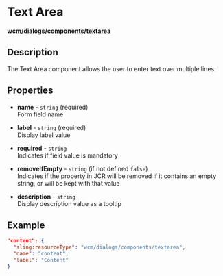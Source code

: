 # Text Area

**wcm/dialogs/components/textarea**

## Description

The Text Area component allows the user to enter text over multiple lines.

## Properties

- **name** -  `string` (required)  
    Form field name

- **label** - `string` (required)  
    Display label value

- **required** - `string`  
    Indicates if field value is mandatory

- **removeIfEmpty** - `string` (if not defined `false`)  
    Indicates if the property in JCR will be removed if it contains an empty string, or will be kept with that value

- **description** - `string`  
    Display description value as a tooltip

## Example

```json
"content": {
  "sling:resourceType": "wcm/dialogs/components/textarea",
  "name": "content",
  "label": "Content"
}
```
